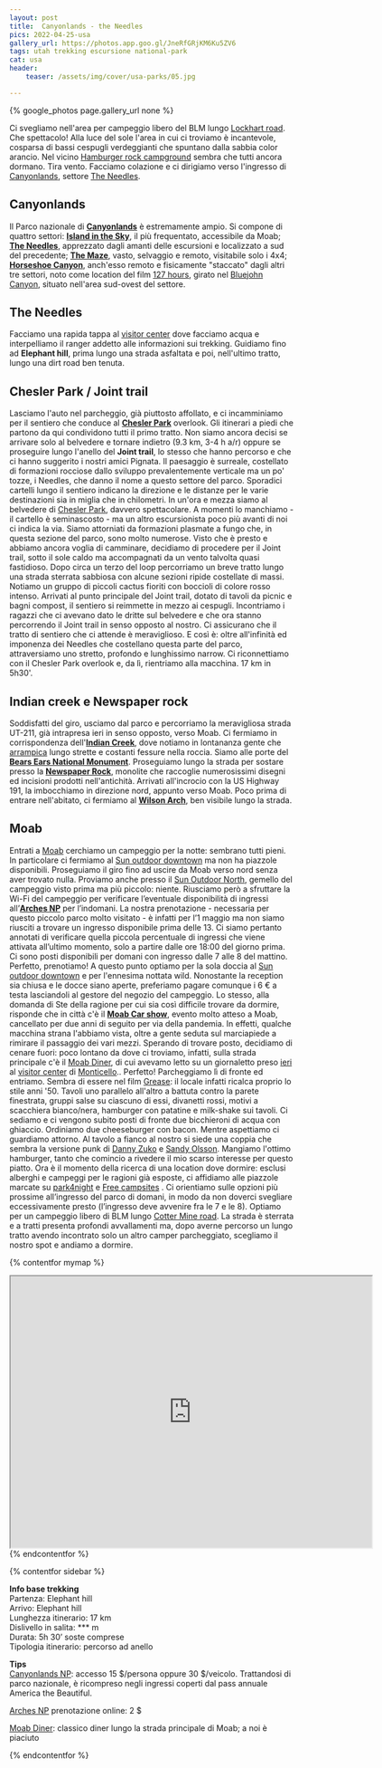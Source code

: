 ```yaml
---
layout: post
title:  Canyonlands - the Needles
pics: 2022-04-25-usa
gallery_url: https://photos.app.goo.gl/JneRfGRjKM6Ku5ZV6
tags: utah trekking escursione national-park
cat: usa
header:
    teaser: /assets/img/cover/usa-parks/05.jpg

---
```


{% google_photos page.gallery_url none %}

Ci svegliamo nell'area per campeggio libero del BLM lungo [Lockhart road](https://freecampsites.net/#!1177&query=sitedetails). Che spettacolo! Alla luce del sole l'area in cui ci troviamo è incantevole, cosparsa di bassi cespugli verdeggianti che spuntano dalla sabbia color arancio. Nel vicino [Hamburger rock campground](https://www.blm.gov/visit/hamburger-rock-campground) sembra che tutti ancora dormano. Tira vento. Facciamo colazione e ci dirigiamo verso l'ingresso di  [Canyonlands](https://www.nps.gov/cany/index.htm), settore  [The Needles](https://www.nps.gov/cany/planyourvisit/needles.htm). 

## Canyonlands

Il Parco nazionale di  [**Canyonlands**](https://www.nps.gov/cany/index.htm) è estremamente ampio. Si compone di quattro settori: [**Island in the Sky**](https://www.nps.gov/cany/planyourvisit/islandinthesky.htm), il più frequentato, accessibile da Moab; [**The Needles**](https://www.nps.gov/cany/planyourvisit/needles.htm), apprezzato dagli amanti delle escursioni e localizzato a sud del precedente; [**The Maze**](https://www.nps.gov/cany/planyourvisit/maze.htm), vasto, selvaggio e remoto, visitabile solo i 4x4; [**Horseshoe Canyon**](https://www.nps.gov/cany/planyourvisit/horseshoecanyon.htm), anch'esso remoto e fisicamente "staccato" dagli altri tre settori, noto come location del film [127 hours](https://it.wikipedia.org/wiki/127_ore), girato nel [Bluejohn Canyon](https://www.americansouthwest.net/slot_canyons/blue-john-canyon/index.html), situato nell'area sud-ovest del settore.

## The Needles

Facciamo una rapida tappa al [visitor center](https://www.nps.gov/cany/planyourvisit/hours.htm) dove facciamo acqua e interpelliamo il ranger addetto alle informazioni sui trekking. Guidiamo fino ad **Elephant hill**, prima lungo una strada asfaltata e poi, nell'ultimo tratto, lungo una dirt road ben tenuta. 

## Chesler Park / Joint trail

Lasciamo l'auto nel parcheggio, già piuttosto affollato, e ci incamminiamo per il sentiero che conduce al [**Chesler Park**](https://www.nps.gov/cany/planyourvisit/hiking.htm) overlook. Gli itinerari a piedi che partono da qui condividono tutti il primo tratto. Non siamo ancora decisi se arrivare solo al belvedere e tornare indietro (9.3 km, 3-4 h a/r) oppure se proseguire lungo l'anello del **Joint trail**, lo stesso che hanno percorso e che ci hanno suggerito i nostri amici Pignata. Il paesaggio è surreale, costellato di formazioni rocciose dallo sviluppo prevalentemente verticale ma un po' tozze, i Needles, che danno il nome a questo settore del parco. Sporadici cartelli lungo il sentiero indicano la direzione e le distanze per le varie destinazioni sia in miglia che in chilometri. In un'ora e mezza siamo al belvedere di [Chesler Park](https://www.americansouthwest.net/utah/canyonlands/chesler_park.html), davvero spettacolare. A momenti lo manchiamo - il cartello è seminascosto - ma un altro escursionista poco più avanti di noi ci indica la via. Siamo attorniati da formazioni plasmate a fungo che, in questa sezione del parco, sono molto numerose. Visto che è presto e abbiamo ancora voglia di camminare, decidiamo di procedere per il Joint trail, sotto il sole caldo ma accompagnati da un vento talvolta quasi fastidioso. Dopo circa un terzo del loop percorriamo un breve tratto lungo una strada sterrata sabbiosa con alcune sezioni ripide costellate di massi. Notiamo un gruppo di piccoli cactus fioriti con boccioli di colore rosso intenso. Arrivati al punto principale del Joint trail, dotato di tavoli da picnic e bagni compost, il sentiero si reimmette in mezzo ai cespugli. Incontriamo i ragazzi che ci avevano dato le dritte sul belvedere e che ora stanno percorrendo il Joint trail in senso opposto al nostro. Ci assicurano che il tratto di sentiero che ci attende è meraviglioso. E così è: oltre all'infinità ed imponenza dei Needles che costellano questa parte del parco, attraversiamo uno stretto, profondo e lunghissimo narrow. Ci riconnettiamo con il Chesler Park overlook e, da lì, rientriamo alla macchina. 17 km in 5h30'.

## Indian creek e Newspaper rock

Soddisfatti del giro, usciamo dal parco e percorriamo la meravigliosa strada UT-211, già intrapresa ieri in senso opposto, verso Moab. Ci fermiamo in corrispondenza dell'[**Indian Creek**](https://www.visitutah.com/places-to-go/parks-outdoors/bears-ears-national-monument/indian-creek), dove notiamo in lontananza gente che [arrampica](https://www.climbing.com/places/commandments-indian-creek/) lungo strette e costanti fessure nella roccia. Siamo alle porte del [**Bears Ears National Monument**](https://www.visitutah.com/places-to-go/parks-outdoors/bears-ears-national-monument). Proseguiamo lungo la strada per sostare presso la [**Newspaper Rock**](https://www.nps.gov/pefo/learn/historyculture/newspaper-rock.htm), monolite che raccoglie numerosissimi disegni ed incisioni prodotti nell'antichità. Arrivati all'incrocio con la US Highway 191, la imbocchiamo in direzione nord, appunto verso Moab. Poco prima di entrare nell'abitato, ci fermiamo al [**Wilson Arch**](https://www.visitutah.com/Articles/Wilson-Arch), ben visibile lungo la strada.

## Moab

Entrati a [Moab](https://www.discovermoab.com/) cerchiamo un campeggio per la notte: sembrano tutti pieni. In particolare ci fermiamo al  [Sun outdoor downtown](https://www.sunoutdoors.com/utah/sun-outdoors-moab-downtown) ma non ha piazzole disponibili. Proseguiamo il giro fino ad uscire da Moab verso nord senza aver trovato nulla. Proviamo anche presso il [Sun Outdoor North](https://www.sunoutdoors.com/utah/sun-outdoors-north-moab?utm_source=google&utm_medium=local&utm_campaign=yext), gemello del campeggio visto prima ma più piccolo: niente. Riusciamo però a sfruttare la Wi-Fi del campeggio per verificare l’eventuale disponibilità di ingressi all’[**Arches NP**](https://www.nps.gov/arch/index.htm) per l’indomani. La nostra prenotazione - necessaria per questo piccolo parco molto visitato - è infatti per l’1 maggio ma non siamo riusciti a trovare un ingresso disponibile prima delle 13. Ci siamo pertanto annotati di verificare quella piccola percentuale di ingressi che viene attivata all’ultimo momento, solo a partire dalle ore 18:00 del giorno prima. Ci sono posti disponibili per domani con ingresso dalle 7 alle 8 del mattino. Perfetto, prenotiamo! 
A questo punto optiamo per la sola doccia al [Sun outdoor downtown](https://www.sunoutdoors.com/utah/sun-outdoors-moab-downtown) e per l'ennesima nottata wild. Nonostante la reception sia chiusa e le docce siano aperte, preferiamo pagare comunque i 6 € a testa lasciandoli  al gestore del negozio del campeggio. Lo stesso, alla domanda di Ste della ragione per cui sia così difficile trovare da dormire, risponde che in città c'è il [**Moab Car show**](http://moabcarshow.org/), evento molto atteso a Moab, cancellato per due anni di seguito per via della pandemia. In effetti, qualche macchina strana l'abbiamo vista, oltre a gente seduta sul marciapiede a rimirare il passaggio dei vari mezzi. Sperando di trovare posto, decidiamo di cenare fuori: poco lontano da dove ci troviamo, infatti, sulla strada principale c'è il [Moab Diner](https://www.moabdiner.com/), di cui avevamo letto su un giornaletto preso [ieri](/) al [visitor center](https://www.utahscanyoncountry.com/monticello-visitors-center) di [Monticello](https://www.monticelloutah.org/).. Perfetto! Parcheggiamo lì di fronte ed entriamo. Sembra di essere nel film [Grease](https://it.wikipedia.org/wiki/Grease_(Brillantina)): il locale infatti ricalca proprio lo stile anni '50. Tavoli uno parallelo all'altro a battuta contro la parete finestrata, gruppi salse su ciascuno di essi, divanetti rossi, motivi a scacchiera bianco/nera, hamburger con patatine e milk-shake sui tavoli. Ci sediamo e ci vengono subito posti di fronte due bicchieroni di acqua con ghiaccio. Ordiniamo due cheeseburger con bacon. Mentre aspettiamo ci guardiamo attorno. Al tavolo a fianco al nostro si siede una coppia che sembra la versione punk di [Danny Zuko](https://grease.fandom.com/wiki/Danny_Zuko) e [Sandy Olsson](https://grease.fandom.com/wiki/Sandy_Olsson). Mangiamo l'ottimo hamburger, tanto che comincio a rivedere il mio scarso interesse per questo piatto.
Ora è il momento della ricerca di una location dove dormire: esclusi alberghi e campeggi per le ragioni già esposte, ci affidiamo alle piazzole marcate su [park4night](https://www.park4night.com/) e [Free campsites](https://freecampsites.net/) . Ci orientiamo sulle opzioni più prossime all’ingresso del parco di domani, in modo da non doverci svegliare eccessivamente presto (l’ingresso deve avvenire fra le 7 e le 8). Optiamo per un campeggio libero di BLM lungo [Cotter Mine road](https://freecampsites.net/#!158034&query=sitedetails). La strada è sterrata e a tratti presenta profondi avvallamenti ma, dopo averne percorso un lungo tratto avendo incontrato solo un altro camper parcheggiato, scegliamo il nostro spot e andiamo a dormire.

{% contentfor mymap %}
<iframe src="https://www.google.com/maps/d/embed?mid=1jCtCCcBtVzlCIycE9sjQ2Np0WxdoBg4&ehbc=2E312F" width="640" height="480"></iframe>
{% endcontentfor %}

{% contentfor sidebar %}

**Info base trekking**  
Partenza: Elephant hill  
Arrivo: Elephant hill  
Lunghezza itinerario: 17 km  
Dislivello in salita: *** m  
Durata: 5h 30’ soste comprese  
Tipologia itinerario: percorso ad anello  

**Tips**  
[Canyonlands NP](https://www.nps.gov/cany/index.htm): accesso 15 $/persona oppure 30 $/veicolo. Trattandosi di parco nazionale, è ricompreso negli ingressi coperti dal pass annuale America the Beautiful.

[Arches NP](https://www.nps.gov/arch/index.htm) prenotazione online: 2 $

[Moab Diner](https://www.moabdiner.com/): classico diner lungo la strada principale di Moab; a noi è piaciuto

{% endcontentfor %}